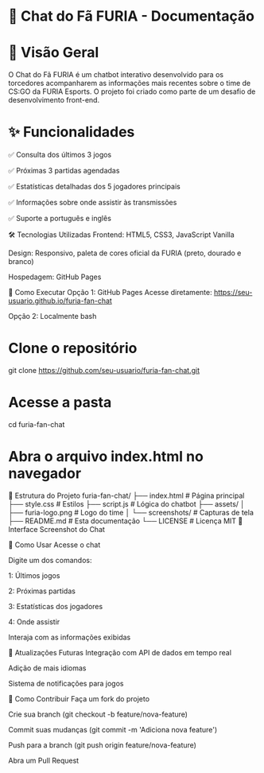 # 📌 Chat do Fã FURIA - Documentação

# 🎯 Visão Geral

O Chat do Fã FURIA é um chatbot interativo desenvolvido para os torcedores acompanharem as informações mais recentes sobre o time de CS:GO da FURIA Esports. O projeto foi criado como parte de um desafio de desenvolvimento front-end.

# ✨ Funcionalidades
✅ Consulta dos últimos 3 jogos

✅ Próximas 3 partidas agendadas

✅ Estatísticas detalhadas dos 5 jogadores principais

✅ Informações sobre onde assistir às transmissões

✅ Suporte a português e inglês

🛠 Tecnologias Utilizadas
Frontend: HTML5, CSS3, JavaScript Vanilla

Design: Responsivo, paleta de cores oficial da FURIA (preto, dourado e branco)

Hospedagem: GitHub Pages

🚀 Como Executar
Opção 1: GitHub Pages
Acesse diretamente:
https://seu-usuario.github.io/furia-fan-chat

Opção 2: Localmente
bash
# Clone o repositório
git clone https://github.com/seu-usuario/furia-fan-chat.git

# Acesse a pasta
cd furia-fan-chat

# Abra o arquivo index.html no navegador
📂 Estrutura do Projeto
furia-fan-chat/
├── index.html          # Página principal
├── style.css           # Estilos
├── script.js           # Lógica do chatbot
├── assets/
│   ├── furia-logo.png  # Logo do time
│   └── screenshots/    # Capturas de tela
├── README.md           # Esta documentação
└── LICENSE             # Licença MIT
🎨 Interface
Screenshot do Chat

📝 Como Usar
Acesse o chat

Digite um dos comandos:

1: Últimos jogos

2: Próximas partidas

3: Estatísticas dos jogadores

4: Onde assistir

Interaja com as informações exibidas

🔄 Atualizações Futuras
Integração com API de dados em tempo real

Adição de mais idiomas

Sistema de notificações para jogos

🤝 Como Contribuir
Faça um fork do projeto

Crie sua branch (git checkout -b feature/nova-feature)

Commit suas mudanças (git commit -m 'Adiciona nova feature')

Push para a branch (git push origin feature/nova-feature)

Abra um Pull Request
